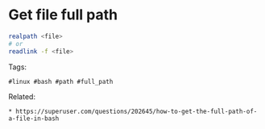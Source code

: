 # Get file full path

```bash
realpath <file>
# or
readlink -f <file>
```

Tags:
```
#linux #bash #path #full_path
```

Related:
```
* https://superuser.com/questions/202645/how-to-get-the-full-path-of-a-file-in-bash
```
